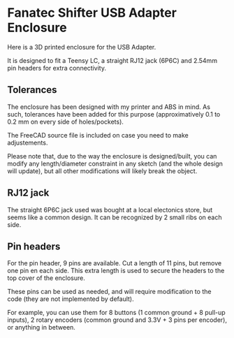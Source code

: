 # Fanatec Shifter USB Adapter Enclosure

Here is a 3D printed enclosure for the USB Adapter.

It is designed to fit a Teensy LC, a straight RJ12 jack (6P6C) and 2.54mm pin headers for extra connectivity.

## Tolerances

The enclosure has been designed with my printer and ABS in mind. As such, tolerances have been added for this purpose (approximatively 0.1 to 0.2 mm on every side of holes/pockets).

The FreeCAD source file is included on case you need to make adjustements.

Please note that, due to the way the enclosure is designed/built, you can modify any length/diameter constraint in any sketch (and the whole design will update), but all other modifications will likely break the object.

## RJ12 jack

The straight 6P6C jack used was bought at a local electonics store, but seems like a common design. It can be recognized by 2 small ribs on each side.

## Pin headers

For the pin header, 9 pins are available. Cut a length of 11 pins, but remove one pin en each side. This extra length is used to secure the headers to the top cover of the enclosure.

These pins can be used as needed, and will require modification to the code (they are not implemented by default).

For example, you can use them for 8 buttons (1 common ground + 8 pull-up inputs), 2 rotary encoders (common ground and 3.3V + 3 pins per encoder), or anything in between.